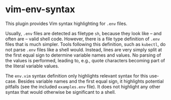 # vim-env-syntax

This plugin provides Vim syntax highlighting for `.env` files.

Usually, `.env` files are detected as filetype `sh`, because they look like
– and often are – valid shell code.  However, there is a file type definition
of `.env` files that is much simpler.  Tools following this definition, such as
`kubectl`, do not parse `.env` files like a shell would.  Instead, lines are
very simply split at the first equal sign to determine variable names and
values.  No parsing of the values is performed, leading to, e.g., quote
characters becoming part of the literal variable values.

The `env.vim` syntax definition only highlights relevant syntax for this
use-case.  Besides variable names and the first equal sign, it highlights
potential pitfalls (see the included `examples.env` file).  It does not
highlight any other syntax that would otherwise be significant to a shell.
